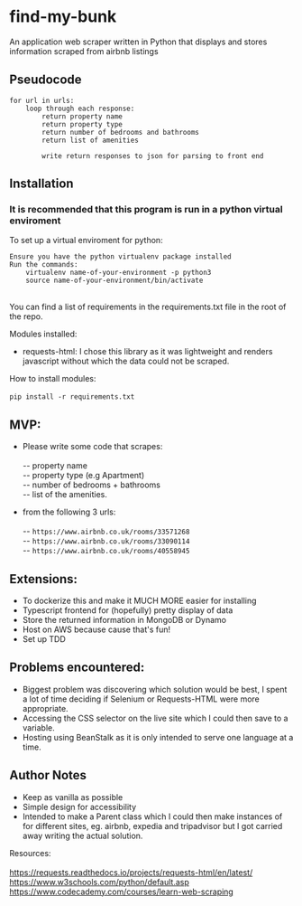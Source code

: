 # find-my-bunk
An application web scraper written in Python that displays and stores information scraped from airbnb listings

## Pseudocode
```
for url in urls:
    loop through each response:
        return property name
        return property type
        return number of bedrooms and bathrooms
        return list of amenities

        write return responses to json for parsing to front end
```

## Installation
### It is recommended that this program is run in a python virtual enviroment
To set up a virtual enviroment for python:<br>

```
Ensure you have the python virtualenv package installed
Run the commands:
    virtualenv name-of-your-environment -p python3
    source name-of-your-environment/bin/activate
```
<br>
You can find a list of requirements in the requirements.txt file in the root of the repo.

Modules installed:
- requests-html: I chose this library as it was lightweight and renders javascript without which the data could not be scraped.

How to install modules:<br><br>
`pip install -r requirements.txt`

## MVP:
- Please write some code that scrapes: <br><br>
-- property name <br>
-- property type (e.g Apartment) <br>
-- number of bedrooms + bathrooms <br>
-- list of the amenities.

- from the following 3 urls: <br><br>
-- `https://www.airbnb.co.uk/rooms/33571268` <br>
-- `https://www.airbnb.co.uk/rooms/33090114` <br>
-- `https://www.airbnb.co.uk/rooms/40558945` <br>

## Extensions:
- To dockerize this and make it MUCH MORE easier for installing
- Typescript frontend for (hopefully) pretty display of data
- Store the returned information in MongoDB or Dynamo
- Host on AWS because cause that's fun!
- Set up TDD

## Problems encountered:
- Biggest problem was discovering which solution would be best, I spent a lot of time deciding if Selenium or Requests-HTML were more appropriate.
- Accessing the CSS selector on the live site which I could then save to a variable.
- Hosting using BeanStalk as it is only intended to serve one language at a time.

## Author Notes
- Keep as vanilla as possible
- Simple design for accessibility
- Intended to make a Parent class which I could then make instances of for different sites, eg. airbnb, expedia and tripadvisor but I got carried away writing the actual solution.

Resources:<br><br>
https://requests.readthedocs.io/projects/requests-html/en/latest/ <br>
https://www.w3schools.com/python/default.asp <br>
https://www.codecademy.com/courses/learn-web-scraping
